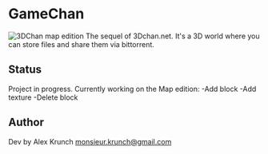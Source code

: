 # GameChan
![3DChan map edition](https://pbs.twimg.com/media/EOqmwXdWsAIRkCd?format=jpg&name=small)
The sequel of 3Dchan.net.
It's a 3D world where you can store files and share them via bittorrent.

## Status
Project in progress.
Currently working on the Map edition:
-Add block
-Add texture
-Delete block

## Author
Dev by Alex Krunch monsieur.krunch@gmail.com
